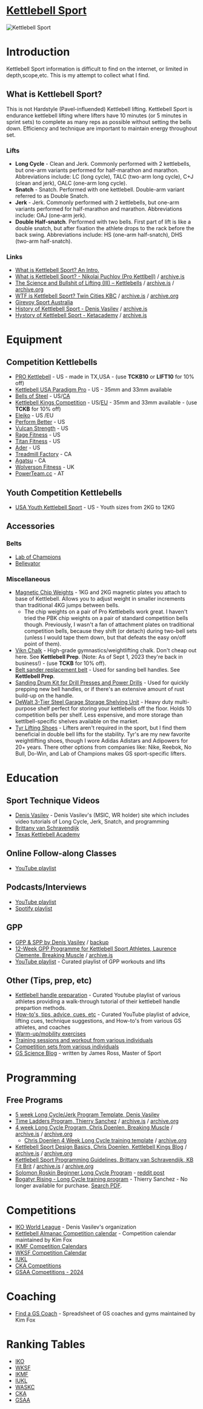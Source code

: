 # [Kettlebell Sport](https://beallio.github.io/kettlebell-sport/)
![Kettlebell Sport](http://web.archive.org/web/20220703045602im_/https://www.niagarakettlebellsportopen.com/uploads/1/3/7/9/13797016/denis2_orig.jpg)

# Introduction
Kettlebell Sport information is difficult to find on the internet, or limited in depth,scope,etc. This is my attempt to collect what I find.

## What is Kettlebell Sport?

This is not Hardstyle (Pavel-influended) Kettlebell lifting.  Kettlebell Sport is endurance kettlebell lifting where lifters have 10 minutes (or 5 minutes in sprint sets) to complete as many reps as possible without setting the bells down.  Efficiency and technique are important to maintain energy throughout set.  

### Lifts
- **Long Cycle** - Clean and Jerk.  Commonly performed with 2 kettlebells, but one-arm variants performed for half-marathon and marathon.  Abbreviations include: LC (long cycle), TALC (two-arm long cycle), C+J (clean and jerk), OALC (one-arm long cycle).
- **Snatch** - Snatch.  Performed with one kettlebell.  Double-arm variant referred to as Double Snatch.
- **Jerk** - Jerk. Commonly performed with 2 kettlebells, but one-arm variants performed for half-marathon and marathon.  Abbreviations include: OAJ (one-arm jerk).
- **Double Half-snatch**.  Performed with two bells.  First part of lift is like a double snatch, but after fixation the athlete drops to the rack before the back swing.  Abbreviations include: HS (one-arm half-snatch), DHS (two-arm half-snatch).

### Links
 - [What is Kettlebell Sport? An Intro.](https://www.youtube.com/watch?v=te3efrre6sg)
 - [What is Kettlebell Sport? - Nikolai Puchlov (Pro Kettlbell)](https://prokettlebell.com/blogs/posts/what-is-kettlebell-sport) / [archive,is](https://archive.is/AgZJj)
 - [The Science and Bullshit of Lifting (III) – Kettlebells](https://theolderavocado.com/the-science-and-bullshit-of-lifting-part-iii-kettlebells/) / [archive.is](https://archive.is/F8Q0w) / [archive.org](https://web.archive.org/web/20210308074733/https://theolderavocado.com/the-science-and-bullshit-of-lifting-part-iii-kettlebells/)
 - [WTF is Kettlebell Sport? Twin Cities KBC](https://www.twincitieskettlebellclub.com/wtf-is-kettlebell-sport) / [archive.is](https://archive.is/hNnJ1) / [archive.org](https://web.archive.org/web/20210318184840/https://www.twincitieskettlebellclub.com/wtf-is-kettlebell-sport)
 - [Girevoy Sport Australia](https://taskettlebellers.tripod.com/girevoysportaustralia/index.html)
 - [History of Kettlebell Sport - Denis Vasilev](https://www.denisvasilevkettlebell.com/kettlebell-sport-history) / [archive.is](https://archive.ph/6rocZ)
 - [Hystory of Kettlebell Sport - Ketacademy](https://www.ketacademy.com/kettlebell-sport) / [archive.is](https://archive.ph/Oo752)

# Equipment
## Competition Kettlebells
 - [PRO Kettlebell](https://www.prokettlebell.com/online-store) - US - made in TX,USA - (use **TCKB10** or **LIFT10** for 10% off)
 - [Kettlebell USA Paradigm Pro](https://www.kettlebellsusa.com/) - US - 35mm and 33mm available
 - [Bells of Steel](https://www.bellsofsteel.us/all-products/conditioning/kettlebells/pro-grade-kettlebells/) - US/[CA](https://www.bellsofsteel.com/all-products/conditioning/kettlebells/pro-grade-kettlebells/)
 - [Kettlebell Kings Competition](https://www.kettlebellsusa.com/) - US/[EU](https://kettlebellkings.eu/) - 35mm and 33mm available - (use **TCKB** for 10% off)
 - [Eleiko](https://www.eleiko.com/en/p/eleiko-competition-kettlebells/122) - US /EU
 - [Perform Better](https://www.performbetter.com/First-Place-Competition-Kettlebell_3) - US 
 - [Vulcan Strength](https://www.vulcanstrength.com/Vulcan-Absolute-Competition-Kettlebells-p/vckbxx.htm) - US 
 - [Rage Fitness](https://www.ragefitness.com/products/competition-kettlebells-original) - US 
 - [Titan Fitness](https://www.titan.fitness/endurance/kettlebells/competition-2/8---40-kg-competition-style-kettlebells/KBCOMP_GROUP.html) - US 
 - [Ader](https://aderfitness.com/product/pro-grade-kettlebells/) - US
 - [Treadmill Factory](https://www.treadmillfactory.ca/kettlebell/competition-kettlebells) - CA
 - [Agatsu](https://agatsu-store.myshopify.com/collections/agatsu-sport-series-kettlebells) - CA
 - [Wolverson Fitness](https://wolverson-fitness.co.uk/collections/competition-kettlebells) - UK
 - [PowerTeam.cc](https://powerteam.cc/) - AT

## Youth Competition Kettlebells
- [USA Youth Kettlebell Sport](https://www.usaykbs.org/) - US - Youth sizes from 2KG to 12KG

## Accessories

### Belts
- [Lab of Champions](https://www.32kg.pro/online-store/KETTLEBELL-SPORT-PRO-BELTS-c11357019)
- [Bellevator](https://www.denisvasilevkettlebell.com/bellevator-lifting-belts)

### Miscellaneous
- [Magnetic Chip Weights](https://prokettlebell.com/collections/accessories/products/magnetic-chip-weights) - 1KG and 2KG magnetic plates you attach to base of Kettlebell.  Allows you to adjust weight in smaller increments than traditional 4KG jumps between bells.
    - The chip weights on a pair of Pro Kettlebells work great.  I haven't tried the PBK chip weights on a pair of standard competition bells though.  Previously, I wasn't a fan of attachment plates on traditional competition bells, because they shift (or detach) during two-bell sets (unless I would tape them down, but that defeats the easy on/off point of them).
- [Vikn Chalk](https://viknperformance.com/) - High-grade gymnastics/weightlifting chalk. Don't cheap out here. See **Kettlebell Prep**. (Note: As of Sept 1, 2023 they're back in business!) - (use **TCKB** for 10% off).  
- [Belt sander replacement belt](https://www.homedepot.com/p/DIABLO-3-in-x-18-in-80-Grit-Sanding-Belt-2-Pack-DCB318080S02G/202830831) - Used for sanding bell handles. See **Kettlebell Prep**.
- [Sanding Drum Kit for Drill Presses and Power Drills](https://www.homedepot.com/p/WEN-Sanding-Drum-Kit-for-Drill-Presses-and-Power-Drills-20-Piece-DS164/305175622) - Used for quickly prepping new bell handles, or if there's an extensive amount of rust build-up on the handle.
- [DeWalt 3-Tier Steel Garage Storage Shelving Unit](https://www.homedepot.com/p/DEWALT-Yellow-3-Tier-Steel-Garage-Storage-Shelving-Unit-50-in-W-x-48-in-H-x-18-in-D-DXST4500/302361258) - Heavy duty multi-purpose shelf perfect for storing your kettlebells off the floor.  Holds 10 competition bells per shelf.  Less expensive, and more storage than kettlbell-specific shelves available on the market.
- [Tyr Lifting Shoes](https://www.tyr.com/footwear/l-1-lifting-shoe) - Lifters aren't required in the sport, but I find them beneficial in double bell lifts for the stability.  Tyr's are my new favorite weightlifting shoes, though I wore Adidas Adistars and Adipowers for 20+ years.  There other options from companies like: Nike, Reebok, No Bull, Do-Win, and Lab of Champions makes GS sport-specific lifters.

# Education
## Sport Technique Videos
- [Denis Vasilev](https://www.denisvasilevkettlebell.com/self-education) - Denis Vasilev's (MSIC, WR holder) site which includes video tutorials of Long Cycle, Jerk, Snatch, and programming
- [Brittany van Schravendijk](https://www.youtube.com/playlist?list=PLhogybcqSAOQO3o0XJhYugcaNkQxOC8Pv)
- [Texas Kettlebell Academy](https://vimeo.com/kettlebell)

## Online Follow-along Classes
- [YouTube playlist](https://youtube.com/playlist?list=PLnGVnecBozBOdrSqJGR-knrzeoWmR3nqU)

## Podcasts/Interviews
- [YouTube playlist](https://youtube.com/playlist?list=PLnGVnecBozBPIsjgjD8FZiLmvkbF1efWQ)
- [Spotify playlist](https://open.spotify.com/playlist/6g2M0HnKby27gL8RqT6ZPP)

## GPP
- [GPP & SPP by Denis Vasilev](https://pdfhost.io/v/dr6.X68Vf_GPP_SPP_Class_by_Denis_Vasilev_KB_Hangouts_202) / [backup](https://jumpshare.com/s/qLUATXg7LuJ2sJ7WYGV2)
- [12-Week GPP Programme for Kettlebell Sport Athletes, Laurence Clemente,  Breaking Muscle](https://breakingmuscle.com/a-12-week-gpp-programme-for-kettlebell-sport-athletes/) / [archive.is](https://archive.ph/MeUry)
- [YouTube playlist](https://www.youtube.com/playlist?list=PLnGVnecBozBOLhqFk1Xt9LNeGGKMViLf6) - Curated playlist of GPP workouts and lifts

## Other (Tips, prep, etc)
- [Kettlebell handle preparation](https://youtube.com/playlist?list=PLnGVnecBozBO9l7Zeq4kqc0tP6KQ8Nr1-) - Curated Youtube playlist of various athletes providing a walk-through tutorial of their kettlebell handle prepartion methods.
- [How-to's, tips, advice, cues, etc](https://youtube.com/playlist?list=PLnGVnecBozBNKDdDc65qdBIAN0sjtMeUM) - Curated YouTube playlist of advice, lifting cues, technique suggestions, and How-to's from various GS athletes, and coaches
- [Warm-up/mobility exercises](https://youtube.com/playlist?list=PLnGVnecBozBOAL-1I83bhznoxFzpdXF9w)
- [Training sessions and workout from various individuals](https://youtube.com/playlist?list=PLnGVnecBozBN5iaUVcI0-E93qAwyXGyOe)
- [Competition sets from various individuals](https://youtube.com/playlist?list=PLnGVnecBozBMU51vH2086PLj45Sf-yj5E)
- [GS Science Blog](https://www.gsscience.com.au/category/blog/) - written by James Ross, Master of Sport

# Programming
## Free Programs
- [5 week Long Cycle/Jerk Program Template, Denis Vasilev](https://docs.google.com/spreadsheets/d/1PSOdJm8vAnbXW7cj2LSEfHdAhqt1u5olm9d5d6p36lo/edit?usp=sharing) 
- [Time Ladders Program, Thierry Sanchez](https://www.ohne-kettlebells.gehts-gar.net/030/8weeklc.pdf) / [archive.is](https://archive.is/kvVnd) / [archive.org](https://web.archive.org/web/20210306065544/https://www.ohne-kettlebells.gehts-gar.net/030/8weeklc.pdf)
- [4 week Long Cycle Program, Chris Doenlen, Breaking Muscle](https://breakingmuscle.com/workouts/kettlebell-sport-training-with-national-champion-chris-doenlen) / [archive.is](https://archive.is/CVzy9) / [archive.org](https://web.archive.org/web/20201202071850/https://breakingmuscle.com/workouts/kettlebell-sport-training-with-national-champion-chris-doenlen)
    - [Chris Doenlen 4 Week Long Cycle training template](https://breakingmuscle.com/downloads/4weeklongcycletrainingtemplate.xlsx) / [archive.org](https://web.archive.org/web/20210318185303/https://assets.omidoo.com/sites/default/files/downloads/4weeklongcycletrainingtemplate.xlsx)
- [Kettlebell Sport Design Basics, Chris Doenlen, Kettlebell Kings Blog](https://www.kettlebellkings.com/blog/training-for-kettlebell-sport-kettlebell-sport-program-design-basics/) / [archive.is](https://archive.is/DmQom) / [archive.org](https://web.archive.org/web/20200920103615/https://www.kettlebellkings.com/blog/training-for-kettlebell-sport-kettlebell-sport-program-design-basics/)
- [Kettlebell Sport Programming Guidelines, Brittany van Schravendijk, KB Fit Brit](https://www.kbfitbritt.com/blog/all/kettlebell-sport-programming-guidelines) / [archive.is](https://archive.is/6gDDq) / [archive.org](https://web.archive.org/web/20210404163041/https://www.kbfitbritt.com/blog/all/kettlebell-sport-programming-guidelines)
- [Solomon Roskin Beginner Long Cycle Program](https://docs.google.com/document/d/e/2PACX-1vRagWduxj2qakKd3qHSfRgZJa0eUgfodUFAtAIcf3SQH3mtXv__ZvmEOoPJ7TT_AZNOcMC792HOTQGK/pub) - [reddit post](https://www.reddit.com/user/solomonroskin/comments/jctvx6/free_kettlebell_sport_long_cycle_program/)
- [Bogatyr Rising - Long Cycle training program](https://heroicsport.com/en/product/kettlebell-long-cycle-training-program/) - Thierry Sanchez - No longer available for purchase.  [Search PDF](https://duckduckgo.com/?t=lm&q=bogatyr+rising+pdf&ia=web).


# Competitions
- [IKO World League](https://www.kettlebellworld.org/calendar-2023) - Denis Vasilev's organization 
- [Kettlebell Almanac Competition calendar](https://docs.google.com/spreadsheets/d/13HghDmTtmUycBVENQQIoz1BuUo-ptIpkUqPWY3BWgWE/edit?usp=sharing) - Competition calendar maintained by Kim Fox
- [IKMF Competition Calendars](https://www.ikmf-world.com/calendars/)
- [WKSF Competition Calendar](https://wksf.site/agenda/)
- [IUKL](https://giri-iukl.com/docs/competition1)
- [CKA Competitions](https://cka-sport.org/competitions)
- [GSAA Competitions - 2024](https://www.girevoysportaustralia.org/2024-gsaa-calendar)
  

# Coaching
- [Find a GS Coach](https://docs.google.com/spreadsheets/d/13xREqRr-dSYRpsS43n8CDc-RfrvnbNyqNm5c81ukxLk/edit?usp=sharing) - Spreadsheet of GS coaches and gyms maintained by Kim Fox


# Ranking Tables
- [IKO](https://www.kettlebellworld.org/ranking-tables)
- [WKSF](https://wksf.site/rankings/)
- [IKMF](https://www.ikmf-world.com/rules/ranks-and-rules/)
- [IUKL](https://giri-iukl.com/docs/sport-ranks)
- [WASKC](https://docs.google.com/spreadsheets/d/1Uv0gFaXtYRAubZ_egyQyjpW6cnDbmh57y_jcTE7umXc/)
- [CKA](https://cka-sport.org/ranks)
- [GSAA](https://www.girevoysportaustralia.org/about/resources/rules-ranks/ranking-systems)



